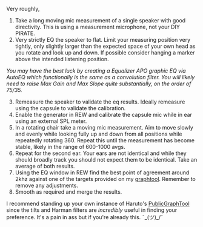 Very roughly, 

1. Take a long moving mic measurement of a single speaker with good directivity. This is using a measurement microphone, not your DIY PIRATE.  
2. Very strictly EQ the speaker to flat. Limit your measuring position very tightly, only slightly larger than the expected space of your own head as you rotate and look up and down. If possible consider hanging a marker above the intended listening position. 

*You may have the best luck by creating a Equalizer APO graphic EQ via AutoEQ which functionally is the same as a convolution filter. You will likely need to raise Max Gain and Max Slope quite substantially, on the order of 75/35.*

3. Remeasure the speaker to validate the eq results. Ideally remeasure using the capsule to validate the calibration.     
4. Enable the generator in REW and calibrate the capsule mic while in ear using an external SPL meter.
5. In a rotating chair take a moving mic measurement. Aim to move slowly and evenly while looking fully up and down from all positions while repeatedly rotating 360. Repeat this until the measurement has become stable, likely in the range of 600-1000 avgs.
6. Repeat for the second ear. Your ears are not identical and while they should broadly track you should not expect them to be identical. Take an average of both results. 
7. Using the EQ window in REW find the best point of agreement around 2khz against one of the targets provided on my [graphtool](https://animegolem.github.io/). Remember to remove any adjustments.
8. Smooth as required and merge the results. 

I recommend standing up your own instance of Haruto's [PublicGraphTool](https://github.com/HarutoHiroki/PublicGraphTool) since the tilts and Harman filters are *incredibly* useful in finding your preference. It's a pain in ass but if you're already this.  ¯\_(ツ)_/¯ 
